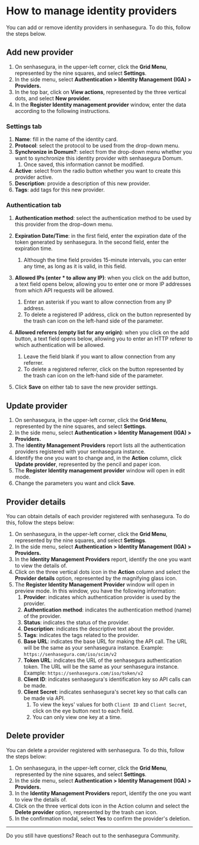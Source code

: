 # How to manage identity providers

You can add or remove identity providers in senhasegura. To do this, follow the steps below.

## Add new provider

1. On senhasegura, in the upper-left corner, click the **Grid Menu**, represented by the nine squares, and select **Settings**.
2. In the side menu, select **Authentication > Identity Management (IGA) > Providers.**
3. In the top bar, click on **View actions**, represented by the three vertical dots, and select **New provider.**
4. In the **Register Identity management provider** window, enter the data according to the following instructions.

### Settings tab

1. **Name**: fill in the name of the identity card.
2. **Protocol**: select the protocol to be used from the drop-down menu.
3. **Synchronize in Domum?**: select from the drop-down menu whether you want to synchronize this identity provider with senhasegura Domum.
   1. Once saved, this information cannot be modified.
4. **Active**: select from the radio button whether you want to create this provider active.
5. **Description**: provide a description of this new provider.
6. **Tags**: add tags for this new provider.

### Authentication tab

1. **Authentication method**: select the authentication method to be used by this provider from the drop-down menu.
2. **Expiration Date/Time**: in the first field, enter the expiration date of the token generated by senhasegura. In the second field, enter the expiration time.

   1. Although the time field provides 15-minute intervals, you can enter any time, as long as it is valid, in this field.
3. **Allowed IPs (enter * to allow any IP)**: when you click on the add button, a text field opens below, allowing you to enter one or more IP addresses from which API requests will be allowed.

   1. Enter an asterisk if you want to allow connection from any IP address.
   2. To delete a registered IP address, click on the button represented by the trash can icon on the left-hand side of the parameter.
4. **Allowed referers (empty list for any origin)**: when you click on the add button, a text field opens below, allowing you to enter an HTTP referer to which authentication will be allowed.

   1. Leave the field blank if you want to allow connection from any referrer.
   2. To delete a registered referrer, click on the button represented by the trash can icon on the left-hand side of the parameter.
5. Click **Save** on either tab to save the new provider settings.

## Update provider

1. On senhasegura, in the upper-left corner, click the **Grid Menu**, represented by the nine squares, and select **Settings**.
2. In the side menu, select **Authentication > Identity Management (IGA) > Providers.**
3. The I**dentity Management Providers** report lists all the authentication providers registered with your senhasegura instance.
4. Identify the one you want to change and, in the **Action** column, click **Update provider**, represented by the pencil and paper icon.
5. The **Register Identity management provider** window will open in edit mode.
6. Change the parameters you want and click **Save**.

## Provider details

You can obtain details of each provider registered with senhasegura. To do this, follow the steps below:

1. On senhasegura, in the upper-left corner, click the **Grid Menu**, represented by the nine squares, and select **Settings**.
2. In the side menu, select **Authentication > Identity Management (IGA) > Providers.**
3. In the **Identity Management Providers** report, identify the one you want to view the details of.
4. Click on the three vertical dots icon in the **Action** column and select the **Provider details** option, represented by the magnifying glass icon.
5. The **Register Identity Management Provider** window will open in preview mode. In this window, you have the following information:
   1. **Provider**: indicates which authentication provider is used by the provider.
   2. **Authentication method**: indicates the authentication method (name) of the provider.
   3. **Status**: indicates the status of the provider.
   4. **Description**: indicates the descriptive text about the provider.
   5. **Tags**: indicates the tags related to the provider.
   6. **Base URL**: indicates the base URL for making the API call. The URL will be the same as your senhasegura instance. Example: `https://senhasegura.com/iso/scim/v2`
   7. **Token URL**: indicates the URL of the senhasegura authentication token. The URL will be the same as your senhasegura instance. Example: `https://senhasegura.com/iso/token/v2`
   8. **Client ID**: indicates senhasegura's identification key so API calls can be made.
   9. **Client Secret**: indicates senhasegura's secret key so that calls can be made via API.
      1. To view the keys' values for both `Client ID` and `Client Secret`, click on the eye button next to each field.
      2. You can only view one key at a time.

## Delete provider

You can delete a provider registered with senhasegura. To do this, follow the steps below:

1. On senhasegura, in the upper-left corner, click the **Grid Menu**, represented by the nine squares, and select **Settings**.
2. In the side menu, select **Authentication > Identity Management (IGA) > Providers.**
3. In the **Identity Management Providers** report, identify the one you want to view the details of.
4. Click on the three vertical dots icon in the Action column and select the **Delete provider** option, represented by the trash can icon.
5. In the confirmation modal, select **Yes** to confirm the provider's deletion.

---

Do you still have questions? Reach out to the senhasegura Community.
